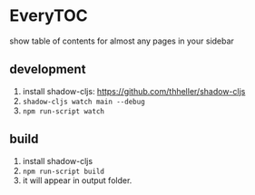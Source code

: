# EveryTOC
show table of contents for almost any pages in your sidebar
## development
1. install shadow-cljs: https://github.com/thheller/shadow-cljs
2. `shadow-cljs watch main --debug`
3. `npm run-script watch`
## build 
1. install shadow-cljs
2. `npm run-script build`
3. it will appear in output folder.
